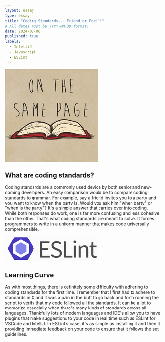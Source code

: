 ```yaml
---
layout: essay
type: essay
title: "Coding Standards... Friend or Foe!?!"
# All dates must be YYYY-MM-DD format!
date: 2024-02-06
published: true
labels:
  - IntelliJ
  - Javascript
  - ESLint
---
```


<img width="300px" img class="img-fluid" src="../img/page.jpg">

## What are coding standards?
Coding standards are a commonly used device by both senior and new-coming developers. An easy comparison would be to compare coding standards to grammar. For example, say a friend invites you to a party and you want to know when the party is. Would you ask him "when party" or "when is the party"? It's a simple answer that carries over into coding. While both responses do work, one is far more confusing and less cohesive than the other. That's what coding standards are meant to solve. It forces programmers to write in a uniform manner that makes code universally comprehensible. 

<img width="300px" img class="img-fluid" src="../img/eslint.png">

## Learning Curve
As with most things, there is definitely some difficulty with adhering to coding standards for the first time. I remember that I first had to adhere to standards in C and it was a pain in the butt to go back and forth running the script to verify that my code followed all the standards. It can be a lot to memorize especially when there's many kinds of standards across all languages. Thankfully lots of modern languages and IDE's allow you to have plugins that make suggestions to your code in real time such as ESLint for VSCode and IntelliJ. In ESLint's case, it's as simple as installing it and then it providing immediate feedback on your code to ensure that it follows the set guidelines.  
